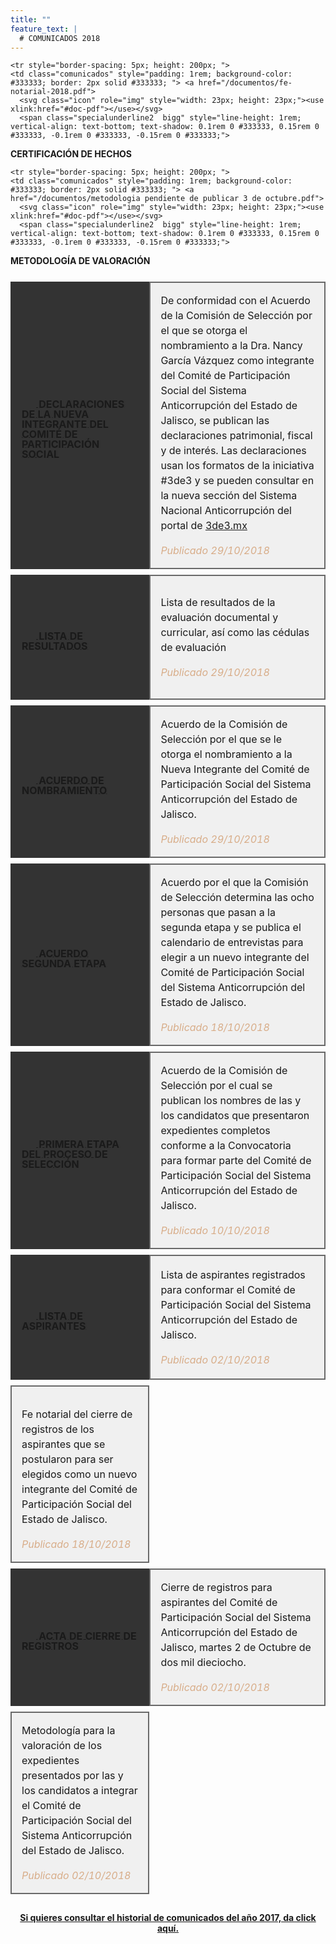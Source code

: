 ```yaml
---
title: ""
feature_text: |
  # COMUNICADOS 2018
---
```


      



<table id="table-wrap2" style="margin-left: 0px; width: 100%; border-spacing: 0 9px; border-collapse: separate;">
  
  <tr style="height: 200px">
    <td class="comunicados" style="padding: 1rem; background-color: #333333; border: 2px solid #333333;"> <a href="/declaraciones-2018"> 
      <svg class="icon" role="img" style="width: 23px; height: 23px;"><use xlink:href="#document"></use></svg>
      <span class="specialunderline2  bigg" style="line-height: 1rem; vertical-align: text-bottom; text-shadow: 0.1rem 0 #333333, 0.15rem 0 #333333, -0.1rem 0 #333333, -0.15rem 0 #333333;">
  <b>DECLARACIONES DE LA NUEVA INTEGRANTE DEL COMITÉ DE PARTICIPACIÓN SOCIAL</b></span>
  </a></td>
    <td style="padding: 1rem; background-color: #f0f0f0; border: 2px solid #696969; line-height: 1.5rem;">De conformidad con el Acuerdo de la Comisión de Selección por el que se otorga el nombramiento a la Dra. Nancy García Vázquez como integrante del Comité de Participación Social del Sistema Anticorrupción del Estado de Jalisco, se publican las declaraciones patrimonial, fiscal y de interés. Las declaraciones usan los formatos de la iniciativa #3de3 y se pueden consultar en la nueva sección del Sistema Nacional Anticorrupción del portal de <a href="https://www.3de3.mx/" target="
    ">3de3.mx</a><p></p><span style="font-style: italic; color: #d8ad89">Publicado 29/10/2018</span></td>
  </tr>
  
   <tr style="height: 200px">
    <td class="comunicados" style="padding: 1rem; background-color: #333333; border: 2px solid #333333;"> <a href="/cedulas-2018"> 
      <svg class="icon" role="img" style="width: 23px; height: 23px;"><use xlink:href="#document"></use></svg>
      <span class="specialunderline2  bigg" style="line-height: 1rem; vertical-align: text-bottom; text-shadow: 0.1rem 0 #333333, 0.15rem 0 #333333, -0.1rem 0 #333333, -0.15rem 0 #333333;">
  <b>LISTA DE RESULTADOS</b></span>
  </a></td>
    <td style="padding: 1rem; background-color: #f0f0f0; border: 2px solid #696969; line-height: 1.5rem;">Lista de resultados de la evaluación documental y curricular, así como las cédulas de evaluación<p></p><span style="font-style: italic; color: #d8ad89">Publicado 29/10/2018</span></td>
  </tr>
  
  
  

  
  <tr style="height: 200px">
    <td class="comunicados" style="padding: 1rem; background-color: #333333; border: 2px solid #333333;"> <a href="/documentos/acuerdo-de-nombramiento-2018.pdf"> 
      <svg class="icon" role="img" style="width: 23px; height: 23px;"><use xlink:href="#document"></use></svg>
      <span class="specialunderline2  bigg" style="line-height: 1rem; vertical-align: text-bottom; text-shadow: 0.1rem 0 #333333, 0.15rem 0 #333333, -0.1rem 0 #333333, -0.15rem 0 #333333;">
  <b>ACUERDO DE NOMBRAMIENTO</b></span>
  </a></td>
    <td style="padding: 1rem; background-color: #f0f0f0; border: 2px solid #696969; line-height: 1.5rem;">Acuerdo de la Comisión de Selección por el que se le otorga el nombramiento a la Nueva Integrante del Comité de Participación Social del Sistema Anticorrupción del Estado de Jalisco.<p></p><span style="font-style: italic; color: #d8ad89">Publicado 29/10/2018</span></td>
  </tr>
  
  
  <tr style="height: 200px">
    <td class="comunicados" style="padding: 1rem; background-color: #333333; border: 2px solid #333333;"> <a href="/documentos/acuerdo-segunda-etapa-2018.pdf"> 
      <svg class="icon" role="img" style="width: 23px; height: 23px;"><use xlink:href="#document"></use></svg>
      <span class="specialunderline2  bigg" style="line-height: 1rem; vertical-align: text-bottom; text-shadow: 0.1rem 0 #333333, 0.15rem 0 #333333, -0.1rem 0 #333333, -0.15rem 0 #333333;">
  <b>ACUERDO SEGUNDA ETAPA</b></span>
  </a></td>
    <td style="padding: 1rem; background-color: #f0f0f0; border: 2px solid #696969; line-height: 1.5rem;">Acuerdo por el que la Comisión de Selección determina las ocho personas que pasan a la segunda etapa y se publica el calendario de entrevistas para elegir a un nuevo integrante del Comité de Participación Social del Sistema Anticorrupción del Estado de Jalisco.<p></p><span style="font-style: italic; color: #d8ad89">Publicado 18/10/2018</span></td>
  </tr>

  <tr style="height: 200px">
    <td class="comunicados" style="padding: 1rem; background-color: #333333; border: 2px solid #333333;"> <a href="/etapa_2"> 
      <svg class="icon" role="img" style="width: 23px; height: 23px;"><use xlink:href="#document"></use></svg>
      <span class="specialunderline2  bigg" style="line-height: 1rem; vertical-align: text-bottom; text-shadow: 0.1rem 0 #333333, 0.15rem 0 #333333, -0.1rem 0 #333333, -0.15rem 0 #333333;">
  <b>PRIMERA ETAPA DEL PROCESO DE SELECCIÓN</b></span>
  </a></td>
    <td style="padding: 1rem; background-color: #f0f0f0; border: 2px solid #696969; line-height: 1.5rem;">Acuerdo de la Comisión de Selección por el cual se publican los nombres de las y los candidatos que presentaron  expedientes completos conforme a la Convocatoria para formar parte del Comité de Participación Social del Sistema Anticorrupción del Estado de Jalisco.<p></p><span style="font-style: italic; color: #d8ad89">Publicado 10/10/2018</span></td>
  </tr>

  
  <tr style="border-spacing: 5px; height: 200px; ">
    <td class="comunicados" style="padding: 1rem; background-color: #333333; border: 2px solid #333333; "> <a href="/documentos/lista de aspirantes registrados.pdf"> 
      <svg class="icon" role="img" style="width: 23px; height: 23px;"><use xlink:href="#doc-pdf"></use></svg>
      <span class="specialunderline2  bigg" style="line-height: 1rem; vertical-align: text-bottom; text-shadow: 0.1rem 0 #333333, 0.15rem 0 #333333, -0.1rem 0 #333333, -0.15rem 0 #333333;">
  <b>LISTA DE ASPIRANTES</b></span>
  </a></td>
    <td style="padding: 1rem; background-color: #f0f0f0; border: 2px solid #696969; line-height: 1.5rem;">Lista de aspirantes registrados para conformar el Comité de Participación Social del Sistema Anticorrupción del Estado de Jalisco.<p></p><span style="font-style: italic; color: #d8ad89">Publicado 02/10/2018</span></td>
  </tr>
    
    <tr style="border-spacing: 5px; height: 200px; ">
    <td class="comunicados" style="padding: 1rem; background-color: #333333; border: 2px solid #333333; "> <a href="/documentos/fe-notarial-2018.pdf"> 
      <svg class="icon" role="img" style="width: 23px; height: 23px;"><use xlink:href="#doc-pdf"></use></svg>
      <span class="specialunderline2  bigg" style="line-height: 1rem; vertical-align: text-bottom; text-shadow: 0.1rem 0 #333333, 0.15rem 0 #333333, -0.1rem 0 #333333, -0.15rem 0 #333333;">
  <b>CERTIFICACIÓN DE HECHOS</b></span>
  </a></td>
    <td style="padding: 1rem; background-color: #f0f0f0; border: 2px solid #696969; line-height: 1.5rem;"><p>Fe notarial del cierre de registros de los aspirantes que se postularon para ser elegidos como un nuevo integrante del Comité de Participación Social del Estado de Jalisco.</p><span style="font-style: italic; color: #d8ad89">Publicado 18/10/2018</span></td>
  </tr>
       
  <tr style="border-spacing: 5px; height: 200px; ">
    <td class="comunicados" style="padding: 1rem; background-color: #333333; border: 2px solid #333333; "> <a href="/documentos/Acta cierre convocatoria.pdf"> 
      <svg class="icon" role="img" style="width: 23px; height: 23px;"><use xlink:href="#doc-pdf"></use></svg>
      <span class="specialunderline2  bigg" style="line-height: 1rem; vertical-align: text-bottom; text-shadow: 0.1rem 0 #333333, 0.15rem 0 #333333, -0.1rem 0 #333333, -0.15rem 0 #333333;">
  <b>ACTA DE CIERRE DE REGISTROS</b></span>
  </a></td>
    <td style="padding: 1rem; background-color: #f0f0f0; border: 2px solid #696969; line-height: 1.5rem;">Cierre de registros para aspirantes del Comité de Participación Social del Sistema Anticorrupción del Estado de Jalisco, martes 2 de Octubre de dos mil dieciocho.<p></p><span style="font-style: italic; color: #d8ad89">Publicado 02/10/2018</span></td>
  </tr>
    
    <tr style="border-spacing: 5px; height: 200px; ">
    <td class="comunicados" style="padding: 1rem; background-color: #333333; border: 2px solid #333333; "> <a href="/documentos/metodologia pendiente de publicar 3 de octubre.pdf"> 
      <svg class="icon" role="img" style="width: 23px; height: 23px;"><use xlink:href="#doc-pdf"></use></svg>
      <span class="specialunderline2  bigg" style="line-height: 1rem; vertical-align: text-bottom; text-shadow: 0.1rem 0 #333333, 0.15rem 0 #333333, -0.1rem 0 #333333, -0.15rem 0 #333333;">
  <b>METODOLOGÍA DE VALORACIÓN</b></span>
  </a></td>
    <td style="padding: 1rem; background-color: #f0f0f0; border: 2px solid #696969; line-height: 1.5rem;">Metodología para la valoración de los expedientes presentados por las y los candidatos a integrar el Comité de Participación Social
del Sistema Anticorrupción del Estado de Jalisco.<p></p><span style="font-style: italic; color: #d8ad89">Publicado 02/10/2018</span></td>
  </tr>

</table>


<p></p>
<p></p>
  <h4 style="text-align:center;"><a href="http://comisionsaejalisco.org/comunicados-2017">Si quieres consultar el historial de comunicados del año 2017, da click aquí.</a></h4>
<p></p>
<p></p>

